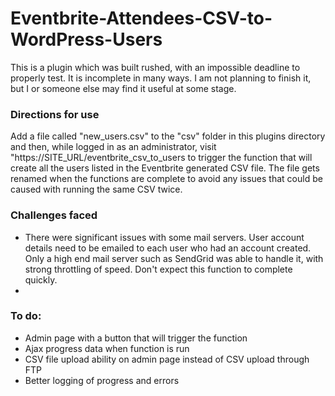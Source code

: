 # Eventbrite-Attendees-CSV-to-WordPress-Users

This is a plugin which was built rushed, with an impossible deadline to properly test. It is incomplete in many ways. I am not planning to finish it, but I or someone else may find it useful at some stage.


### Directions for use
Add a file called "new_users.csv" to the "csv" folder in this plugins directory and then, while logged in as an administrator, visit "https://SITE_URL/eventbrite_csv_to_users to trigger the function that will create all the users listed in the Eventbrite generated CSV file. The file gets renamed when the functions are complete to avoid any issues that could be caused with running the same CSV twice.

### Challenges faced
* There were significant issues with some mail servers. User account details need to be emailed to each user who had an account created. Only a high end mail server such as SendGrid was able to handle it, with strong throttling of speed. Don't expect this function to complete quickly. 
* 

### To do: 
* Admin page with a button that will trigger the function
* Ajax progress data when function is run
* CSV file upload ability on admin page instead of CSV upload through FTP
* Better logging of progress and errors